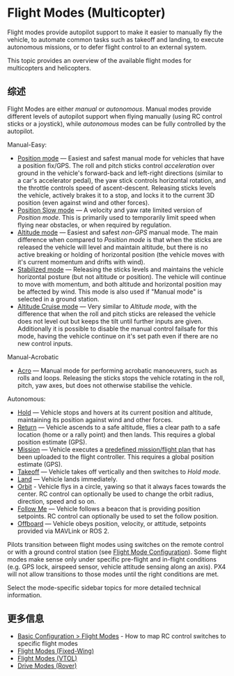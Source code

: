 # Flight Modes (Multicopter)

Flight modes provide autopilot support to make it easier to manually fly the vehicle, to automate common tasks such as takeoff and landing, to execute autonomous missions, or to defer flight control to an external system.

This topic provides an overview of the available flight modes for multicopters and helicopters.

## 综述

Flight Modes are either _manual_ or _autonomous_.
Manual modes provide different levels of autopilot support when flying manually (using RC control sticks or a joystick), while _autonomous_ modes can be fully controlled by the autopilot.

Manual-Easy:

- [Position mode](../flight_modes_mc/position.md) — Easiest and safest manual mode for vehicles that have a position fix/GPS.
  The roll and pitch sticks control _acceleration_ over ground in the vehicle's forward-back and left-right directions (similar to a car's accelerator pedal), the yaw stick controls horizontal rotation, and the throttle controls speed of ascent-descent.
  Releasing sticks levels the vehicle, actively brakes it to a stop, and locks it to the current 3D position (even against wind and other forces).
- [Position Slow mode](../flight_modes_mc/position_slow.md) — A velocity and yaw rate limited version of _Position mode_.
  This is primarily used to temporarily limit speed when flying near obstacles, or when required by regulation.
- [Altitude mode](../flight_modes_mc/altitude.md) — Easiest and safest _non-GPS_ manual mode.
  The main difference when compared to _Position mode_ is that when the sticks are released the vehicle will level and maintain altitude, but there is no active breaking or holding of horizontal position (the vehicle moves with it's current momentum and drifts with wind).
- [Stabilized mode](../flight_modes_mc/manual_stabilized.md) — Releasing the sticks levels and maintains the vehicle horizontal posture (but not altitude or position).
  The vehicle will continue to move with momentum, and both altitude and horizontal position may be affected by wind.
  This mode is also used if "Manual mode" is selected in a ground station.
- [Altitude Cruise mode](../flight_modes_mc/altitude_cruise.md) — Very similar to _Altitude mode_, with the difference that when the roll and pitch sticks are released the vehicle does not level out but keeps the tilt until further inputs are given.
  Additionally it is possible to disable the manual control failsafe for this mode, having the vehicle continue on it's set path even if there are no new control inputs.

Manual-Acrobatic

- [Acro](../flight_modes_mc/acro.md) — Manual mode for performing acrobatic manoeuvrers, such as rolls and loops.
  Releasing the sticks stops the vehicle rotating in the roll, pitch, yaw axes, but does not otherwise stabilise the vehicle.

Autonomous:

- [Hold](../flight_modes_mc/hold.md) — Vehicle stops and hovers at its current position and altitude, maintaining its position against wind and other forces.
- [Return](../flight_modes_mc/return.md) — Vehicle ascends to a safe altitude, flies a clear path to a safe location (home or a rally point) and then lands.
  This requires a global position estimate (GPS).
- [Mission](../flight_modes_mc/mission.md) — Vehicle executes a [predefined mission/flight plan](../flying/missions.md) that has been uploaded to the flight controller.
  This requires a global position estimate (GPS).
- [Takeoff](../flight_modes_mc/takeoff.md) — Vehicle takes off vertically and then switches to _Hold mode_.
- [Land](../flight_modes_mc/land.md) — Vehicle lands immediately.
- [Orbit](../flight_modes_mc/orbit.md) - Vehicle flys in a circle, yawing so that it always faces towards the center.
  RC control can optionally be used to change the orbit radius, direction, speed and so on.
- [Follow Me](../flight_modes_mc/follow_me.md) — Vehicle follows a beacon that is providing position setpoints.
  RC control can optionally be used to set the follow position.
- [Offboard](../flight_modes_mc/offboard.md) — Vehicle obeys position, velocity, or attitude, setpoints provided via MAVLink or ROS 2.

Pilots transition between flight modes using switches on the remote control or with a ground control station (see [Flight Mode Configuration](../config/flight_mode.md)).
Some flight modes make sense only under specific pre-flight and in-flight conditions (e.g. GPS lock, airspeed sensor, vehicle attitude sensing along an axis).
PX4 will not allow transitions to those modes until the right conditions are met.

Select the mode-specific sidebar topics for more detailed technical information.

## 更多信息

- [Basic Configuration > Flight Modes](../config/flight_mode.md) - How to map RC control switches to specific flight modes
- [Flight Modes (Fixed-Wing)](../flight_modes_fw/index.md)
- [Flight Modes (VTOL)](../flight_modes_vtol/index.md)
- [Drive Modes (Rover)](../flight_modes_rover/index.md)
